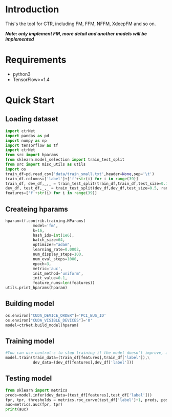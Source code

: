 # Introduction

This's the tool for CTR, including FM, FFM, NFFM, XdeepFM and so on. 

***Note: only implement FM, more detail and another models will be implemented***



# Requirements

- python3
- TensorFlow>=1.4



#  Quick Start

## Loading dataset

```python
import ctrNet
import pandas as pd
import numpy as np
import tensorflow as tf
import ctrNet
from src import hparams
from sklearn.model_selection import train_test_split
from src import misc_utils as utils
import os
train_df=pd.read_csv('data/train_small.txt',header=None,sep='\t')
train_df.columns=['label']+['f'+str(i) for i in range(39)]
train_df, dev_df,_,_ = train_test_split(train_df,train_df,test_size=0.1, random_state=2019)
dev_df, test_df,_,_ = train_test_split(dev_df,dev_df,test_size=0.5, random_state=2019)
features=['f'+str(i) for i in range(39)]
```

##  Createing hparams

```python
hparam=tf.contrib.training.HParams(
            model='fm',
            k=16,
            hash_ids=int(1e6),
            batch_size=64,
            optimizer="adam",
            learning_rate=0.0002,
            num_display_steps=100,
            num_eval_steps=1000,
            epoch=3,
            metric='auc',
            init_method='uniform',
            init_value=0.1,
            feature_nums=len(features))
utils.print_hparams(hparam)
```

##  Building model

```python
os.environ["CUDA_DEVICE_ORDER"]='PCI_BUS_ID'
os.environ["CUDA_VISIBLE_DEVICES"]='0'
model=ctrNet.build_model(hparam)
```

## Training model

```python
#You can use control-c to stop training if the model doesn't improve, and then you can use this model to inference.
model.train(train_data=(train_df[features],train_df['label']),\
            dev_data=(dev_df[features],dev_df['label']))
```

## Testing model

```python
from sklearn import metrics
preds=model.infer(dev_data=(test_df[features],test_df['label']))
fpr, tpr, thresholds = metrics.roc_curve(test_df['label']+1, preds, pos_label=2)
auc=metrics.auc(fpr, tpr)
print(auc)
```



